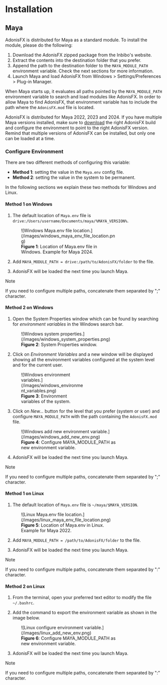 # Installation

## Maya

AdonisFX is distributed for Maya as a standard module. To install the module, please do the following:

1. Download the AdonisFX zipped package from the Inbibo's website.
2. Extract the contents into the destination folder that you prefer.
3. Append the path to the destination folder to the `MAYA_MODULE_PATH` environment variable. Check the next sections for more information.
4. Launch Maya and load AdonisFX from Windows > Settings/Preferences > Plug-in Manager.

When Maya starts up, it evaluates all paths pointed by the `MAYA_MODULE_PATH` environment variable to search and load modules like AdonisFX. In order to allow Maya to find AdonisFX, that environment variable has to include the path where the `AdonisFX.mod` file is located. 

AdonisFX is distributed for Maya 2022, 2023 and 2024. If you have multiple Maya versions installed, make sure to [download](https://inbibo.co.uk/adonisfx/downloads) the right AdonisFX build and configure the environment to point to the right AdonisFX version. Remind that multiple versions of AdonisFX can be installed, but only one can be loaded at a time.

### Configure Environment

There are two different methods of configuring this variable:

- **Method 1**: setting the value in the `Maya.env` config file.
- **Method 2**: setting the value in the system to be permanent.

In the following sections we explain these two methods for Windows and Linux.

#### Method 1 on Windows

1. The default location of `Maya.env` file is `drive:/Users/username/Documents/maya/%MAYA_VERSION%`.

<figure style="width:60%; margin-left:10%" markdown>
  ![Windows Maya.env file location.](/images/windows_maya_env_file_location.png)
  <figcaption><b>Figure 1</b>: Location of Maya.env file in Windows. Example for Maya 2024.</figcaption>
</figure>

2. Add `MAYA_MODULE_PATH = drive:/path/to/AdonisFX/folder` to the file.

3. AdonisFX will be loaded the next time you launch Maya.

> [!NOTE]
> If you need to configure multiple paths, concatenate them separated by ";" character.

#### Method 2 on Windows

1. Open the System Properties window which can be found by searching for *environment variables* in the Windows search bar.

<figure style="width:60%; margin-left:10%" markdown>
  ![Windows system properties.](/images/windows_system_properties.png)
  <figcaption><b>Figure 2</b>: System Properties window.</figcaption>
</figure>

2. Click on *Environment Variables* and a new window will be displayed showing all the environment variables configured at the system level and for the current user.

<figure style="width:40%; margin-left:10%" markdown>
  ![Windows environment variables.](/images/windows_environment_variables.png)
  <figcaption><b>Figure 3</b>: Environment variables of the system.</figcaption>
</figure>

3. Click on *New...* button for the level that you prefer (system or user) and configure `MAYA_MODULE_PATH` with the path containing the `AdonisFX.mod` file.

<figure style="width:60%; margin-left:10%" markdown>
  ![Windows add new environment variable.](/images/windows_add_new_env.png)
  <figcaption><b>Figure 4</b>: Configure MAYA_MODULE_PATH as new environment variable.</figcaption>
</figure>

4. AdonisFX will be loaded the next time you launch Maya.

> [!NOTE]
> If you need to configure multiple paths, concatenate them separated by ";" character.

#### Method 1 on Linux

1. The default location of `Maya.env` file is `~/maya/$MAYA_VERSION`.

<figure style="width:60%; margin-left:10%" markdown>
  ![Linux Maya.env file location.](/images/linux_maya_env_file_location.png)
  <figcaption><b>Figure 5</b>: Location of Maya.env in Linux. Example for Maya 2022.</figcaption>
</figure>

2. Add `MAYA_MODULE_PATH = /path/to/AdonisFX/folder` to the file.

3. AdonisFX will be loaded the next time you launch Maya.

> [!NOTE]
> If you need to configure multiple paths, concatenate them separated by ":" character.

#### Method 2 on Linux

1. From the terminal, open your preferred text editor to modify the file `~/.bashrc`.

2. Add the command to export the environment variable as shown in the image below.

<figure style="width:60%; margin-left:10%" markdown>
  ![Linux configure environment variable.](/images/linux_add_new_env.png)
  <figcaption><b>Figure 6</b>: Configure MAYA_MODULE_PATH as new environment variable.</figcaption>
</figure>

3. AdonisFX will be loaded the next time you launch Maya.

> [!NOTE]
> If you need to configure multiple paths, concatenate them separated by ":" character.

<!--
## Houdini

AdonisFX is distributed for Houdini as a standard package. To install the package, please do the following:

1. Download the AdonisFX zipped package from the Inbibo's website [TODO: #2 add link].
2. Unzip the contents into the destination folder that you prefer.
3. Add folder containg the AdonisFX.json file to the `HOUDINI_PACKAGE_DIR` environment variable.

The `HOUDINI_PACKAGE_DIR` must be set in your environemnt. For example:

- Windows: `set HOUDINI_PACKAGE_DIR=%HOUDINI_PACKAGE_DIR%;/path/to/AdonisFX/folder`
- Linux: `export HOUDINI_PACKAGE_DIR=$HOUDINI_PACKAGE_DIR:/path/to/AdonisFX/folder`
-->